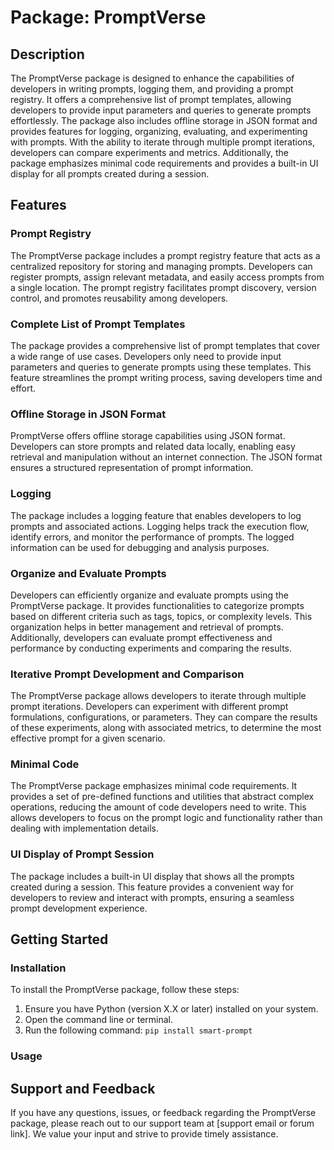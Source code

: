 # Package: PromptVerse

## Description
The PromptVerse package is designed to enhance the capabilities of developers in writing prompts, logging them, and providing a prompt registry. It offers a comprehensive list of prompt templates, allowing developers to provide input parameters and queries to generate prompts effortlessly. The package also includes offline storage in JSON format and provides features for logging, organizing, evaluating, and experimenting with prompts. With the ability to iterate through multiple prompt iterations, developers can compare experiments and metrics. Additionally, the package emphasizes minimal code requirements and provides a built-in UI display for all prompts created during a session.

## Features

### Prompt Registry
The PromptVerse package includes a prompt registry feature that acts as a centralized repository for storing and managing prompts. Developers can register prompts, assign relevant metadata, and easily access prompts from a single location. The prompt registry facilitates prompt discovery, version control, and promotes reusability among developers.

### Complete List of Prompt Templates
The package provides a comprehensive list of prompt templates that cover a wide range of use cases. Developers only need to provide input parameters and queries to generate prompts using these templates. This feature streamlines the prompt writing process, saving developers time and effort.

### Offline Storage in JSON Format
PromptVerse offers offline storage capabilities using JSON format. Developers can store prompts and related data locally, enabling easy retrieval and manipulation without an internet connection. The JSON format ensures a structured representation of prompt information.

### Logging
The package includes a logging feature that enables developers to log prompts and associated actions. Logging helps track the execution flow, identify errors, and monitor the performance of prompts. The logged information can be used for debugging and analysis purposes.

### Organize and Evaluate Prompts
Developers can efficiently organize and evaluate prompts using the PromptVerse package. It provides functionalities to categorize prompts based on different criteria such as tags, topics, or complexity levels. This organization helps in better management and retrieval of prompts. Additionally, developers can evaluate prompt effectiveness and performance by conducting experiments and comparing the results.

### Iterative Prompt Development and Comparison
The PromptVerse package allows developers to iterate through multiple prompt iterations. Developers can experiment with different prompt formulations, configurations, or parameters. They can compare the results of these experiments, along with associated metrics, to determine the most effective prompt for a given scenario.

### Minimal Code
The PromptVerse package emphasizes minimal code requirements. It provides a set of pre-defined functions and utilities that abstract complex operations, reducing the amount of code developers need to write. This allows developers to focus on the prompt logic and functionality rather than dealing with implementation details.

### UI Display of Prompt Session
The package includes a built-in UI display that shows all the prompts created during a session. This feature provides a convenient way for developers to review and interact with prompts, ensuring a seamless prompt development experience.

## Getting Started

### Installation
To install the PromptVerse package, follow these steps:

1. Ensure you have Python (version X.X or later) installed on your system.
2. Open the command line or terminal.
3. Run the following command: `pip install smart-prompt`

### Usage



## Support and Feedback
If you have any questions, issues, or feedback regarding the PromptVerse package, please reach out to our support team at [support email or forum link]. We value your input and strive to provide timely assistance.